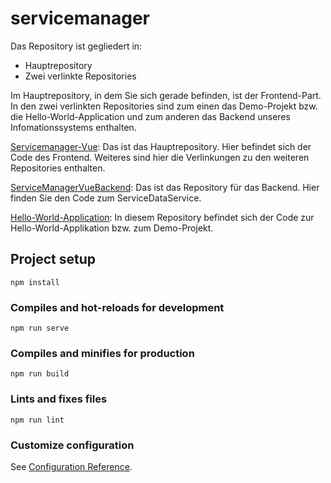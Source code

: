 # servicemanager

Das Repository ist gegliedert in:
- Hauptrepository
- Zwei verlinkte Repositories

Im Hauptrepository, in dem Sie sich gerade befinden, ist der Frontend-Part. In den zwei verlinkten Repositories sind zum einen das Demo-Projekt bzw. die Hello-World-Application und zum anderen das Backend unseres Infomationssystems enthalten.

[Servicemanager-Vue](https://github.com/aedinger16/ServiceManagerVueBackend/tree/bad652247bbafff17e311eed29475e108e9377ee): Das ist das Hauptrepository. Hier befindet sich der Code des Frontend. Weiteres sind hier die Verlinkungen zu den weiteren Repositories enthalten.

[ServiceManagerVueBackend](https://github.com/aedinger16/ServiceManagerVueBackend): Das ist das Repository für das Backend. Hier finden Sie den Code zum ServiceDataService.

[Hello-World-Application](https://github.com/Grubauer/Hello-World-Application): In diesem Repository befindet sich der Code zur Hello-World-Applikation bzw. zum Demo-Projekt.


## Project setup
```
npm install
```

### Compiles and hot-reloads for development
```
npm run serve
```

### Compiles and minifies for production
```
npm run build
```

### Lints and fixes files
```
npm run lint
```

### Customize configuration
See [Configuration Reference](https://cli.vuejs.org/config/).
